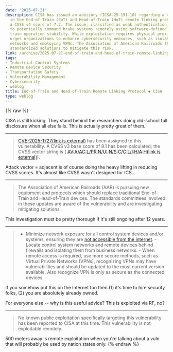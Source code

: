 ```yaml
---
date: '2025-07-21'
description: CISA has issued an advisory (ICSA-25-191-10) regarding a vulnerability
  in the End-of-Train (EoT) and Head-of-Train (HoT) remote linking protocol, with
  a CVSS v4 score of 7.2. The issue, classified as weak authentication, allows attackers
  to potentially command brake systems remotely using software-defined radios, risking
  train operation stability. While exploitation requires physical proximity, CISA
  urges organizations to enhance cybersecurity measures, such as isolating control
  networks and employing VPNs. The Association of American Railroads (AAR) is developing
  standardized solutions to mitigate this risk.
link: /archive/2025-07-21-end-of-train-and-head-of-train-remote-linking-protocol-cisa.md
tags:
- Industrial Control Systems
- Remote Device Security
- Transportation Safety
- Vulnerability Management
- Cybersecurity
- weblog
title: End-of-Train and Head-of-Train Remote Linking Protocol ◆ CISA
type: weblog
---
```

{% raw %}

CISA is still kicking. They stand behind the researchers doing old-school full disclosure when all else fails. This is actually pretty great of them.

---

> [CVE-2025-1727(link is external)](https://www.cve.org/CVERecord?id=CVE-2025-1727) has been assigned to this vulnerability. A CVSS v3 base score of 8.1 has been calculated; the CVSS vector string is ( [AV:A/AC:L/PR:N/UI:N/S:C/C:L/I:H/A:H(link is external)](https://www.first.org/cvss/calculator/3.1#CVSS:3.1/AV:A/AC:L/PR:N/UI:N/S:U/C:N/I:H/A:H)).

Attack vector = adjacent is of course doing the heavy lifting in reducing CVSS scores. It's almost like CVSS wasn't designed for ICS..

---

> The Association of American Railroads (AAR) is pursuing new equipment and protocols which should replace traditional End-of-Train and Head-of-Train devices. The standards committees involved in these updates are aware of the vulnerability and are investigating mitigating solutions.

This investigation must be pretty thorough if it's still ongoing after 12 years.

---

> - Minimize network exposure for all control system devices and/or systems, ensuring they are [not accessible from the internet](https://www.cisa.gov/uscert/ics/alerts/ICS-ALERT-10-301-01). - Locate control system networks and remote devices behind firewalls and isolating them from business networks. - When remote access is required, use more secure methods, such as Virtual Private Networks (VPNs), recognizing VPNs may have vulnerabilities and should be updated to the most current version available. Also recognize VPN is only as secure as the connected devices.

If you somehow put this on the Internet too then (1) it's time to hire security folks, (2) you are absolutely already owned.

For everyone else -- why is this useful advice? This is exploited via RF, no?

---

> No known public exploitation specifically targeting this vulnerability has been reported to CISA at this time. This vulnerability is not exploitable remotely.

500 meters away is remote exploitation when you're talking about a vuln that will probably be used by nation states only.
{% endraw %}
